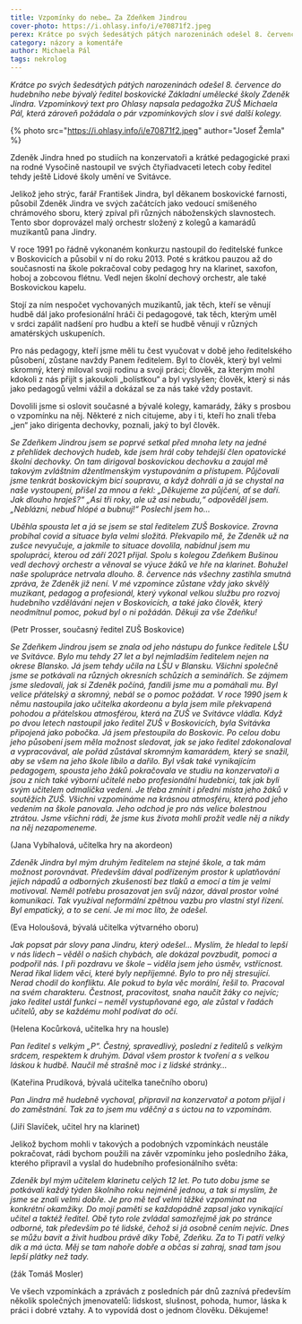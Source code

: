 ```yaml
---
title: Vzpomínky do nebe… Za Zdeňkem Jindrou
cover-photo: https://i.ohlasy.info/i/e70871f2.jpeg
perex: Krátce po svých šedesátých pátých narozeninách odešel 8. července do hudebního nebe bývalý ředitel boskovické Základní umělecké školy Zdeněk Jindra.
category: názory a komentáře
author: Michaela Pál
tags: nekrolog
---
```


*Krátce po svých šedesátých pátých narozeninách odešel 8. července do hudebního nebe bývalý ředitel boskovické Základní umělecké školy Zdeněk Jindra. Vzpomínkový text pro Ohlasy napsala pedagožka ZUŠ Michaela Pál, která zároveň požádala o pár vzpomínkových slov i své další kolegy.*

{% photo src="https://i.ohlasy.info/i/e70871f2.jpeg" author="Josef Žemla" %}

Zdeněk Jindra hned po studiích na konzervatoři a krátké pedagogické praxi na rodné Vysočině nastoupil ve svých čtyřiadvaceti letech coby ředitel tehdy ještě Lidové školy umění ve Svitávce.

Jelikož jeho strýc, farář František Jindra, byl děkanem boskovické farnosti, působil Zdeněk Jindra ve svých začátcích jako vedoucí smíšeného chrámového sboru, který zpíval při různých náboženských slavnostech. Tento sbor doprovázel malý orchestr složený z kolegů a kamarádů muzikantů pana Jindry.

V roce 1991 po řádně vykonaném konkurzu nastoupil do ředitelské funkce v Boskovicích a působil v ní do roku 2013. Poté s krátkou pauzou až do současnosti na škole pokračoval coby pedagog hry na klarinet, saxofon, hoboj a zobcovou flétnu. Vedl nejen školní dechový orchestr, ale také Boskovickou kapelu.

Stojí za ním nespočet vychovaných muzikantů, jak těch, kteří se věnují hudbě dál jako profesionální hráči či pedagogové, tak těch, kterým uměl v srdci zapálit nadšení pro hudbu a kteří se hudbě věnují v různých amatérských uskupeních.

Pro nás pedagogy, kteří jsme měli tu čest vyučovat v době jeho ředitelského působení, zůstane navždy Panem ředitelem. Byl to člověk, který byl velmi skromný, který miloval svoji rodinu a svoji práci; člověk, za kterým mohl kdokoli z nás přijít s jakoukoli „bolístkou“ a byl vyslyšen; člověk, který si nás jako pedagogů velmi vážil a dokázal se za nás také vždy postavit.

Dovolili jsme si oslovit současné a bývalé kolegy, kamarády, žáky s prosbou o vzpomínku na něj. Některé z nich citujeme, aby i ti, kteří ho znali třeba „jen“ jako dirigenta dechovky, poznali, jaký to byl člověk.

*Se Zdeňkem Jindrou jsem se poprvé setkal před mnoha lety na jedné z přehlídek dechových hudeb, kde jsem hrál coby tehdejší člen opatovické školní dechovky. On tam dirigoval boskovickou dechovku a zaujal mě takovým zvláštním džentlmenským vystupováním a přístupem. Půjčovali jsme tenkrát boskovickým bicí soupravu, a když dohráli a já se chystal na naše vystoupení, přišel za mnou a řekl: „Děkujeme za půjčení, ať se daří. Jak dlouho hraješ?“ „Asi tři roky, ale už asi nebudu,“ odpověděl jsem. „Neblázni, nebuď hlópé a bubnuj!“ Poslechl jsem ho…*

*Uběhla spousta let a já se jsem se stal ředitelem ZUŠ Boskovice. Zrovna probíhal covid a situace byla velmi složitá. Překvapilo mě, že Zdeněk už na zušce nevyučuje, a jakmile to situace dovolila, nabídnul jsem mu spolupráci, kterou od září 2021 přijal. Spolu s kolegou Zdeňkem Bušinou vedl dechový orchestr a věnoval se výuce žáků ve hře na klarinet. Bohužel naše spolupráce netrvala dlouho. 8. července nás všechny zastihla smutná zpráva, že Zdeněk již není. V mé vzpomínce zůstane vždy jako skvělý muzikant, pedagog a profesionál, který vykonal velkou službu pro rozvoj hudebního vzdělávání nejen v Boskovicích, a také jako člověk, který neodmítnul pomoc, pokud byl o ni požádán. Děkuji za vše Zdeňku!*

(Petr Prosser, současný ředitel ZUŠ Boskovice)

*Se Zdeňkem Jindrou jsem se znala od jeho nástupu do funkce ředitele LŠU ve Svitávce. Bylo mu tehdy 27 let a byl nejmladším ředitelem nejen na okrese Blansko. Já jsem tehdy učila na LŠU v Blansku. Všichni společně jsme se potkávali na různých okresních schůzích a seminářích. Se zájmem jsme sledovali, jak si Zdeněk počíná, fandili jsme mu a pomáhali mu. Byl velice přátelský a skromný, nebál se o pomoc požádat. V roce 1990 jsem k němu nastoupila jako učitelka akordeonu a byla jsem mile překvapená pohodou a přátelskou atmosférou, která na ZUŠ ve Svitávce vládla. Když po dvou letech nastoupil jako ředitel ZUŠ v Boskovicích, byla Svitávka připojená jako pobočka. Já jsem přestoupila do Boskovic. Po celou dobu jeho působení jsem měla možnost sledovat, jak se jako ředitel zdokonaloval a vypracovával, ale pořád zůstával skromným kamarádem, který se snažil, aby se všem na jeho škole líbilo a dařilo. Byl však také vynikajícím pedagogem, spousta jeho žáků pokračovala ve studiu na konzervatoři a jsou z nich také výborní učitelé nebo profesionální hudebníci, tak jak byli svým učitelem odmalička vedeni. Je třeba zmínit i přední místa jeho žáků v soutěžích ZUŠ. Všichni vzpomínáme na krásnou atmosféru, která pod jeho vedením na škole panovala. Jeho odchod je pro nás velice bolestnou ztrátou. Jsme všichni rádi, že jsme kus života mohli prožít vedle něj a nikdy na něj nezapomeneme.*

(Jana Vybíhalová, učitelka hry na akordeon)

*Zdeněk Jindra byl mým druhým ředitelem na stejné škole, a tak mám možnost porovnávat. Především dával podřízeným prostor k uplatňování jejich nápadů a odborných zkušeností bez tlaků a emocí a tím je velmi motivoval. Neměl potřebu prosazovat jen svůj názor, dával prostor volné komunikaci. Tak využíval neformální zpětnou vazbu pro vlastní styl řízení. Byl empatický, a to se cení. Je mi moc líto, že odešel.*

(Eva Holoušová, bývalá učitelka výtvarného oboru)

*Jak popsat pár slovy pana Jindru, který odešel… Myslím, že hledal to lepší v nás lidech – věděl o našich chybách, ale dokázal povzbudit, pomoci a podpořil nás. I při pozdravu ve škole – viděla jsem jeho úsměv, vstřícnost. Nerad říkal lidem věci, které byly nepříjemné. Bylo to pro něj stresující. Nerad chodil do konfliktu. Ale pokud to byla věc morální, řešil to. Pracoval na svém charakteru. Čestnost, pracovitost, snaha naučit žáky co nejvíc; jako ředitel ustál funkci – neměl vystupňované ego, ale zůstal v řadách učitelů, aby se každému mohl podívat do očí.*

(Helena Kocůrková, učitelka hry na housle)

*Pan ředitel s velkým „P“. Čestný, spravedlivý, poslední z ředitelů s velkým srdcem, respektem k druhým. Dával všem prostor k tvoření a s velkou láskou k hudbě. Naučil mě strašně moc i z lidské stránky…*

(Kateřina Prudíková, bývalá učitelka tanečního oboru)

*Pan Jindra mě hudebně vychoval, připravil na konzervatoř a potom přijal i do zaměstnání. Tak za to jsem mu vděčný a s úctou na to vzpomínám.*

(Jiří Slavíček, učitel hry na klarinet)

Jelikož bychom mohli v takových a podobných vzpomínkách neustále pokračovat, rádi bychom použili na závěr vzpomínku jeho posledního žáka, kterého připravil a vyslal do hudebního profesionálního světa:

*Zdeněk byl mým učitelem klarinetu celých 12 let. Po tuto dobu jsme se potkávali každý týden školního roku nejméně jednou, a tak si myslím, že jsme se znali velmi dobře. Je pro mě teď velmi těžké vzpomínat na konkrétní okamžiky. Do mojí paměti se každopádně zapsal jako vynikající učitel a taktéž ředitel. Obě tyto role zvládal samozřejmě jak po stránce odborné, tak především po té lidské, čehož si já osobně cením nejvíc. Dnes se můžu bavit a živit hudbou právě díky Tobě, Zdeňku. Za to Ti patří velký dík a má úcta. Měj se tam nahoře dobře a občas si zahraj, snad tam jsou lepší plátky než tady.*

(žák Tomáš Mosler)

Ve všech vzpomínkách a zprávách z posledních pár dnů zaznívá především několik společných jmenovatelů: lidskost, slušnost, pohoda, humor, láska k práci i dobré vztahy. A to vypovídá dost o jednom člověku. Děkujeme!